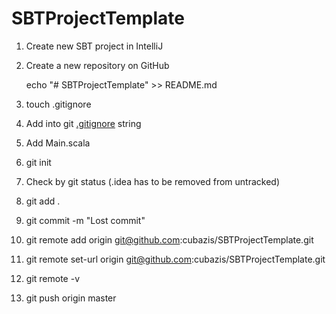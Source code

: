 # SBTProjectTemplate

1. Create new SBT project in IntelliJ
2. Create a new repository on GitHub
	
	echo "# SBTProjectTemplate" >> README.md

3. touch .gitignore
4. Add into git [.gitignore](.gitignore) string
5. Add Main.scala
6. git init
7. Check by git status (.idea has to be removed from untracked)
8. git add .
9. git commit -m "Lost commit"
10. git remote add origin git@github.com:cubazis/SBTProjectTemplate.git
11. git remote set-url origin git@github.com:cubazis/SBTProjectTemplate.git
12. git remote -v
13. git push origin master


